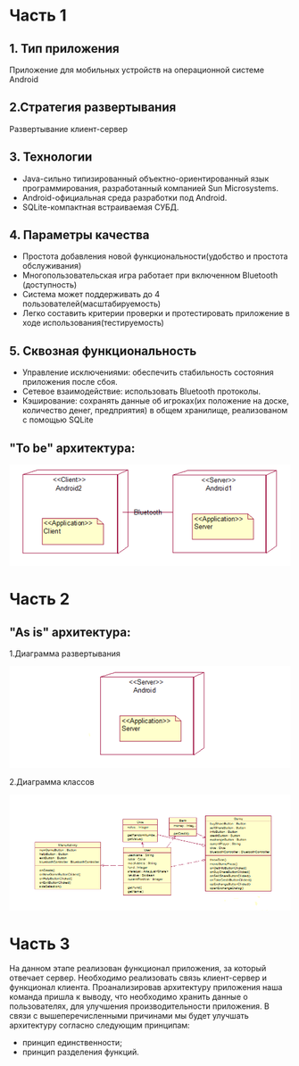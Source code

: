 # Часть 1
## 1. Тип приложения
Приложение для мобильных устройств на операционной системе Android 
## 2.Стратегия развертывания
 Развертывание клиент-сервер
## 3. Технологии
* Java-сильно типизированный объектно-ориентированный язык программирования, разработанный компанией Sun Microsystems.
* Android-официальная среда разработки под Android.
* SQLite-компактная встраиваемая СУБД.
## 4. Параметры качества
* Простота добавления новой функциональности(удобство и простота обслуживания)
* Многопользовательская игра работает при включенном Bluetooth (доступность)
* Система может поддерживать до 4 пользователей(масштабируемость)
* Легко составить критерии проверки и протестировать приложение в ходе использования(тестируемость)
## 5. Сквозная функциональность
* Управление исключениями: обеспечить стабильность состояния приложения после сбоя.
* Сетевое взаимодействие: использовать Bluetooth протоколы.
* Кэширование: сохранять данные об игроках(их положение на доске, количество денег, предприятия) в общем хранилище, реализованом с помощью SQLite
## "To be" архитектура:
![](Deployment.png)

# Часть 2
## "As is" архитектура:
1.Диаграмма развертывания

![](Deployment_Our.png)


2.Диаграмма классов

![](ClassDiagram.png)

# Часть 3
На данном этапе реализован функционал приложения, за который отвечает сервер. Необходимо реализовать связь клиент-сервер и функционал клиента.
Проанализировав архитектуру приложения наша команда пришла к выводу, что необходимо хранить данные о пользователях, для улучшения производительности приложения.
В связи с вышеперечисленными причинами мы будет улучшать архитектуру согласно следующим принципам:
* принцип единственности;
* принцип разделения функций.
